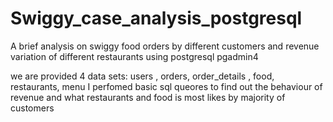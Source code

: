 # Swiggy_case_analysis_postgresql
A brief analysis on swiggy food orders by different customers and revenue variation of different restaurants using postgresql pgadmin4

we are provided 4 data sets:
users , orders, order_details , food, restaurants, menu
 I perfomed basic sql queores to find out the behaviour of revenue and what restaurants and food is most likes by majority of customers
 
